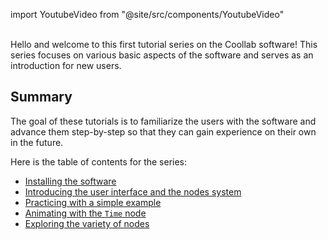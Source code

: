 import YoutubeVideo from "@site/src/components/YoutubeVideo"

<YoutubeVideo id="swMZGsGje4E "/>
<br/>
Hello and welcome to this first tutorial series on the Coollab software!
This series focuses on various basic aspects of the software and serves as an introduction for new users.

## Summary

The goal of these tutorials is to familiarize the users with the software and advance them step-by-step so that they can gain experience on their own in the future.

Here is the table of contents for the series:

- [Installing the software](./01-Installation.md)
- [Introducing the user interface and the nodes system](./02-Interface.md)
- [Practicing with a simple example](./03-A%20simple%20example.md)
- [Animating with the `Time` node](./04-Playing%20with%20time.md)
- [Exploring the variety of nodes](./05-Nodes%20Variety.md)